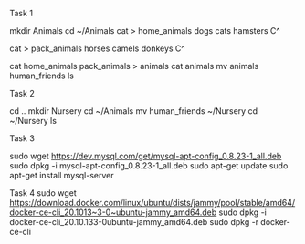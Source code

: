 ﻿Task 1

mkdir Animals
cd ~/Animals
cat > home_animals
dogs
cats
hamsters
C^

cat > pack_animals
horses
camels
donkeys
C^

cat home_animals pack_animals > animals
cat animals
mv animals human_friends
ls 


Task 2

cd ..
mkdir Nursery
cd ~/Animals
mv human_friends ~/Nursery
cd ~/Nursery
ls


Task 3

sudo wget https://dev.mysql.com/get/mysql-apt-config_0.8.23-1_all.deb
sudo dpkg -i mysql-apt-config_0.8.23-1_all.deb
sudo apt-get update
sudo apt-get install mysql-server


Task 4
sudo wget https://download.docker.com/linux/ubuntu/dists/jammy/pool/stable/amd64/docker-ce-cli_20.1013~3-0~ubuntu-jammy_amd64.deb
sudo dpkg -i docker-ce-cli_20.10.133-0ubuntu-jammy_amd64.deb
sudo dpkg -r docker-ce-cli
